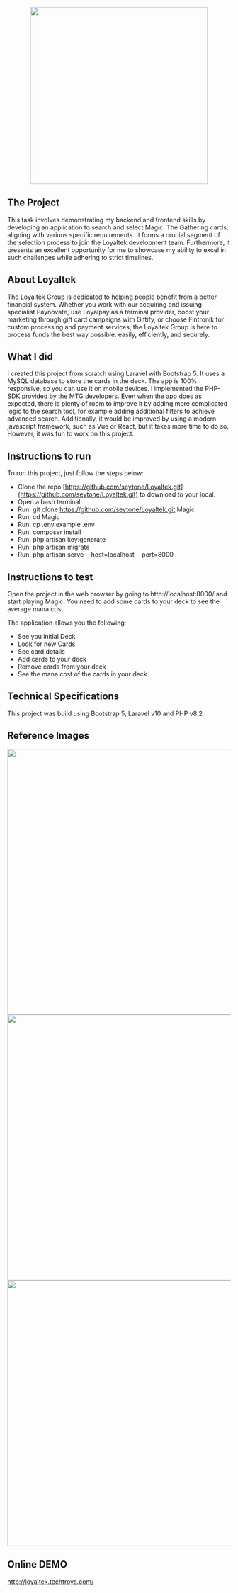 <p align="center"><a href="https://www.loyaltek.com/about-us" target="_blank"><img src="https://uploads-ssl.webflow.com/6132518f4d53a7d350727200/6132518f4d53a75df172722a_Logo.svg" width="400"></a></p>

## The Project

This task involves demonstrating my backend and frontend skills by developing an application to search and select Magic: The Gathering cards, aligning with various specific requirements. It forms a crucial segment of the selection process to join the Loyaltek development team. Furthermore, it presents an excellent opportunity for me to showcase my ability to excel in such challenges while adhering to strict timelines.

## About Loyaltek

The Loyaltek Group is dedicated to helping people benefit from a better financial system. Whether you work with our acquiring and issuing specialist Paynovate, use Loyalpay as a terminal provider, boost your marketing through gift card campaigns with Giftify, or choose Fintronik for custom processing and payment services, the Loyaltek Group is here to process funds the best way possible: easily, efficiently, and securely.

## What I did

I created this project from scratch using Laravel with Bootstrap 5. It uses a MySQL database to store the cards in the deck. The app is 100% responsive, so you can use it on mobile devices. I implemented the PHP-SDK provided by the MTG developers. Even when the app does as expected, there is plenty of room to improve it by adding more complicated logic to the search tool, for example adding additional filters to achieve advanced search. Additionally, it would be improved by using a modern javascript framework, such as Vue or React, but it takes more time to do so. However, it was fun to work on this project.

## Instructions to run

To run this project, just follow the steps below:

- Clone the repo [https://github.com/seytone/Loyaltek.git](https://github.com/seytone/Loyaltek.git) to download to your local.
- Open a bash terminal
- Run: git clone https://github.com/seytone/Loyaltek.git Magic
- Run: cd Magic
- Run: cp .env.example .env
- Run: composer install
- Run: php artisan key:generate
- Run: php artisan migrate
- Run: php artisan serve --host=localhost --port=8000

## Instructions to test

Open the project in the web browser by going to http://localhost:8000/ and start playing Magic. You need to add some cards to your deck to see the average mana cost.

The application allows you the following:
- See you initial Deck
- Look for new Cards
- See card details
- Add cards to your deck
- Remove cards from your deck
- See the mana cost of the cards in your deck 

## Technical Specifications

This project was build using Bootstrap 5, Laravel v10 and PHP v8.2

## Reference Images

<img src="https://imageupload.io/ib/bpYVKbtLEKQ6E8x_1698717631.jpg" width="600">
<img src="https://imageupload.io/ib/2DZx2ZghhNhPUsI_1698717427.jpg" width="600">
<img src="https://imageupload.io/ib/RIqIdxcohkVIgpa_1698717676.jpg" width="600">

## Online DEMO

http://loyaltek.techtroys.com/
